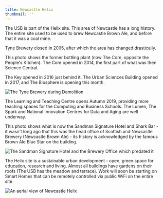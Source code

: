 ```yaml
---
title: Newcastle Helix
thumbnail: ''
---
```

The USB is part of the Helix site. This area of Newcastle has a long history. The entire site used to be used to brew Newcastle Brown Ale, and before that it was a coal mine.

Tyne Brewery closed in 2005, after which the area has changed drastically.

This photo shows the former bottling plant (now The Core, opposite the People's Kitchen). The Core opened in 2014, the first part of what was then Science Central.

The Key opened in 2016 just behind it. The Urban Sciences Building opened in 2017, and The Biosphere is opening this month.

![The Tyne Brewery during Demolition](/img/tyne_brewery.jpg "Tyne Brewery")

The Learning and Teaching Centre opens Autumn 2019, providing more teaching spaces for the Computing and Business Schools. The Lumen, The Spark and National Innovation Centres
 for Data and Aging are well underway.

This photo shows what is now the Sandman Signature Hotel and Shark Bar - it wasn't long ago that this was the head office of Scottish and Newcastle Brewery  (Newcastle Brown Ale) - its history is acknowledged by the famous Brown Ale Blue Star on the building.

![The Sandman Signature Hotel and the Brewery Office which predated it](/img/sandman.jpg "Sandman Signature Hotel")

The Helix site is a sustainable urban development - open, green space for education, research and living. Almost all buildings have gardens on their roofs 
(The USB has the meadow and terrace). Work will soon be starting on Smart Homes that can be remotely controlled via public WiFi on the entire site.

![An aerial view of Newcastle Helix](/img/helix.jpg "Newcastle Helix")
